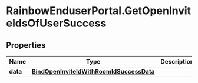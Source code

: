 # RainbowEnduserPortal.GetOpenInviteIdsOfUserSuccess

## Properties

Name | Type | Description | Notes
------------ | ------------- | ------------- | -------------
**data** | [**BindOpenInviteIdWithRoomIdSuccessData**](BindOpenInviteIdWithRoomIdSuccessData.md) |  | 


